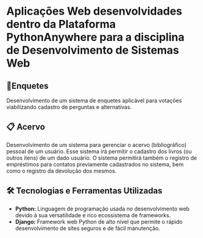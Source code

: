 # Aplicações Web desenvolvidades dentro da Plataforma PythonAnywhere para a disciplina de Desenvolvimento de Sistemas Web


## 🚀Enquetes

Desenvolvimento de um sistema de enquetes aplicável para votações viabilizando cadastro de perguntas e alternativas.

## 📋 Acervo 

Desenvolvimento de um sistema para gerenciar o acervo (bibliográfico) pessoal de um usuário. Esse sistema irá permitir o cadastro dos livros (ou outros itens) de um dado usuário. O sistema permitirá também o registro de empréstimos para contatos previamente cadastrados no sistema, bem como o registro da devolução dos mesmos.

## 🛠️ Tecnologias e Ferramentas Utilizadas

- **Python:** Linguagem de programação usada no desenvolvimento web devido à sua versatilidade e rico ecossistema de frameworks.
- **Django:** Framework web Python de alto nível que permite o rápido desenvolvimento de sites seguros e de fácil manutenção.
